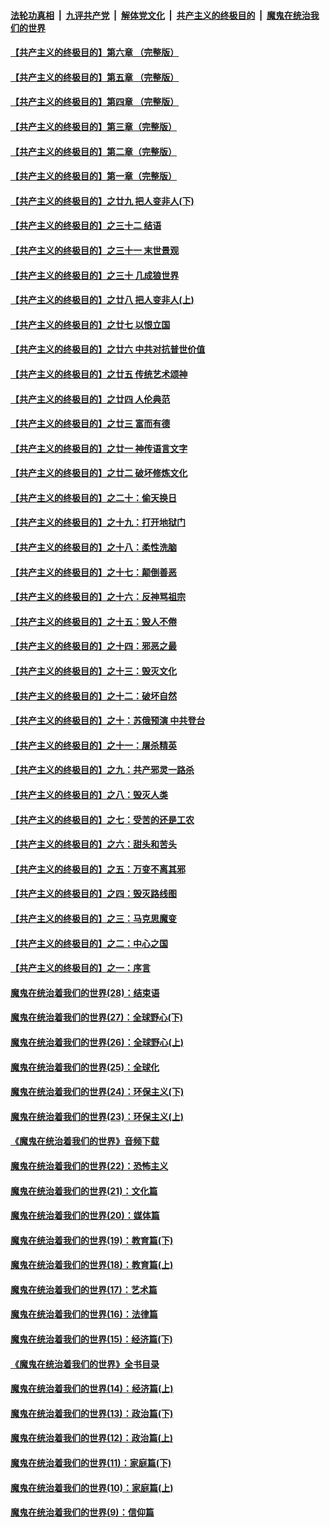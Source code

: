 ####  [法轮功真相](../../../../basic/blob/master/README.md?t=06170731) &nbsp;|&nbsp; [九评共产党](../../../../9ping.md/blob/master/README.md?t=06170731) &nbsp;|&nbsp; [解体党文化](../../../../jtdwh.md/blob/master/README.md?t=06170731)  &nbsp;|&nbsp; [共产主义的终极目的](../../../../gczydzjmd.md/blob/master/README.md?t=06170731) &nbsp;|&nbsp; [魔鬼在统治我们的世界](../../../../mgztzwmdsj.md/blob/master/README.md?t=06170731) 

#### [【共产主义的终极目的】第六章 （完整版）](../pages/nsc422/n11428913.md?t=06170731) 

#### [【共产主义的终极目的】第五章 （完整版）](../pages/nsc422/n11428912.md?t=06170731) 

#### [【共产主义的终极目的】第四章 （完整版）](../pages/nsc422/n11428907.md?t=06170731) 

#### [【共产主义的终极目的】第三章（完整版）](../pages/nsc422/n11428848.md?t=06170731) 

#### [【共产主义的终极目的】第二章（完整版）](../pages/nsc422/n11428831.md?t=06170731) 

#### [【共产主义的终极目的】第一章（完整版）](../pages/nsc422/n11417651.md?t=06170731) 

#### [【共产主义的终极目的】之廿九 把人变非人(下)](../pages/nsc422/n11344140.md?t=06170731) 

#### [【共产主义的终极目的】之三十二 结语](../pages/nsc422/n11360535.md?t=06170731) 

#### [【共产主义的终极目的】之三十一 末世景观](../pages/nsc422/n11351129.md?t=06170731) 

#### [【共产主义的终极目的】之三十 几成狼世界](../pages/nsc422/n11348280.md?t=06170731) 

#### [【共产主义的终极目的】之廿八 把人变非人(上)](../pages/nsc422/n11340492.md?t=06170731) 

#### [【共产主义的终极目的】之廿七 以恨立国](../pages/nsc422/n11336944.md?t=06170731) 

#### [【共产主义的终极目的】之廿六 中共对抗普世价值](../pages/nsc422/n11324785.md?t=06170731) 

#### [【共产主义的终极目的】之廿五 传统艺术颂神](../pages/nsc422/n11296396.md?t=06170731) 

#### [【共产主义的终极目的】之廿四 人伦典范](../pages/nsc422/n11296397.md?t=06170731) 

#### [【共产主义的终极目的】之廿三 富而有德](../pages/nsc422/n11283598.md?t=06170731) 

#### [【共产主义的终极目的】之廿一 神传语言文字](../pages/nsc422/n11263265.md?t=06170731) 

#### [【共产主义的终极目的】之廿二 破坏修炼文化](../pages/nsc422/n11245728.md?t=06170731) 

#### [【共产主义的终极目的】之二十：偷天换日](../pages/nsc422/n11238846.md?t=06170731) 

#### [【共产主义的终极目的】之十九：打开地狱门](../pages/nsc422/n11206376.md?t=06170731) 

#### [【共产主义的终极目的】之十八：柔性洗脑](../pages/nsc422/n11199994.md?t=06170731) 

#### [【共产主义的终极目的】之十七：颠倒善恶](../pages/nsc422/n11179782.md?t=06170731) 

#### [【共产主义的终极目的】之十六：反神骂祖宗](../pages/nsc422/n11166798.md?t=06170731) 

#### [【共产主义的终极目的】之十五：毁人不倦](../pages/nsc422/n11166792.md?t=06170731) 

#### [【共产主义的终极目的】之十四：邪恶之最](../pages/nsc422/n11150249.md?t=06170731) 

#### [【共产主义的终极目的】之十三：毁灭文化](../pages/nsc422/n11135227.md?t=06170731) 

#### [【共产主义的终极目的】之十二：破坏自然](../pages/nsc422/n11135214.md?t=06170731) 

#### [【共产主义的终极目的】之十：苏俄预演 中共登台](../pages/nsc422/n11118424.md?t=06170731) 

#### [【共产主义的终极目的】之十一：屠杀精英](../pages/nsc422/n11118442.md?t=06170731) 

#### [【共产主义的终极目的】之九：共产邪灵一路杀](../pages/nsc422/n11114139.md?t=06170731) 

#### [【共产主义的终极目的】之八：毁灭人类](../pages/nsc422/n11108503.md?t=06170731) 

#### [【共产主义的终极目的】之七：受苦的还是工农](../pages/nsc422/n11101809.md?t=06170731) 

#### [【共产主义的终极目的】之六：甜头和苦头](../pages/nsc422/n11096971.md?t=06170731) 

#### [【共产主义的终极目的】之五：万变不离其邪](../pages/nsc422/n11091285.md?t=06170731) 

#### [【共产主义的终极目的】之四：毁灭路线图](../pages/nsc422/n11086284.md?t=06170731) 

#### [【共产主义的终极目的】之三：马克思魔变](../pages/nsc422/n11061941.md?t=06170731) 

#### [【共产主义的终极目的】之二：中心之国](../pages/nsc422/n11047728.md?t=06170731) 

#### [【共产主义的终极目的】之一：序言](../pages/nsc422/n11086077.md?t=06170731) 

#### [魔鬼在统治着我们的世界(28)：结束语](../pages/nsc422/n10936246.md?t=06170731) 

#### [魔鬼在统治着我们的世界(27)：全球野心(下)](../pages/nsc422/n10928319.md?t=06170731) 

#### [魔鬼在统治着我们的世界(26)：全球野心(上)](../pages/nsc422/n10900318.md?t=06170731) 

#### [魔鬼在统治着我们的世界(25)：全球化](../pages/nsc422/n10788205.md?t=06170731) 

#### [魔鬼在统治着我们的世界(24)：环保主义(下)](../pages/nsc422/n10695307.md?t=06170731) 

#### [魔鬼在统治着我们的世界(23)：环保主义(上)](../pages/nsc422/n10688613.md?t=06170731) 

#### [《魔鬼在统治着我们的世界》音频下载](../pages/nsc422/n10635553.md?t=06170731) 

#### [魔鬼在统治着我们的世界(22)：恐怖主义](../pages/nsc422/n10614727.md?t=06170731) 

#### [魔鬼在统治着我们的世界(21)：文化篇](../pages/nsc422/n10597706.md?t=06170731) 

#### [魔鬼在统治着我们的世界(20)：媒体篇](../pages/nsc422/n10586579.md?t=06170731) 

#### [魔鬼在统治着我们的世界(19)：教育篇(下)](../pages/nsc422/n10564808.md?t=06170731) 

#### [魔鬼在统治着我们的世界(18)：教育篇(上)](../pages/nsc422/n10526970.md?t=06170731) 

#### [魔鬼在统治着我们的世界(17)：艺术篇](../pages/nsc422/n10499093.md?t=06170731) 

#### [魔鬼在统治着我们的世界(16)：法律篇](../pages/nsc422/n10485969.md?t=06170731) 

#### [魔鬼在统治着我们的世界(15)：经济篇(下)](../pages/nsc422/n10469975.md?t=06170731) 

#### [《魔鬼在统治着我们的世界》全书目录](../pages/nsc422/n10464261.md?t=06170731) 

#### [魔鬼在统治着我们的世界(14)：经济篇(上)](../pages/nsc422/n10457370.md?t=06170731) 

#### [魔鬼在统治着我们的世界(13)：政治篇(下)](../pages/nsc422/n10448270.md?t=06170731) 

#### [魔鬼在统治着我们的世界(12)：政治篇(上)](../pages/nsc422/n10444576.md?t=06170731) 

#### [魔鬼在统治着我们的世界(11)：家庭篇(下)](../pages/nsc422/n10440961.md?t=06170731) 

#### [魔鬼在统治着我们的世界(10)：家庭篇(上)](../pages/nsc422/n10435448.md?t=06170731) 

#### [魔鬼在统治着我们的世界(9)：信仰篇](../pages/nsc422/n10432159.md?t=06170731) 

